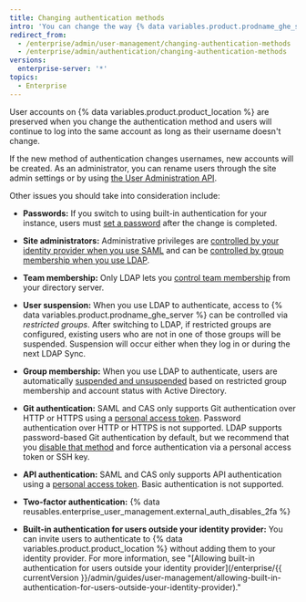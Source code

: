```yaml
---
title: Changing authentication methods
intro: 'You can change the way {% data variables.product.prodname_ghe_server %} authenticates with your existing accounts at any time.'
redirect_from:
  - /enterprise/admin/user-management/changing-authentication-methods
  - /enterprise/admin/authentication/changing-authentication-methods
versions:
  enterprise-server: '*'
topics:
  - Enterprise
---
```


User accounts on {% data variables.product.product_location %} are preserved when you change the authentication method and users will continue to log into the same account as long as their username doesn't change.

If the new method of authentication changes usernames, new accounts will be created. As an administrator, you can rename users through the site admin settings or by using [the User Administration API](/rest/reference/enterprise-admin#update-the-username-for-a-user).

Other issues you should take into consideration include:

* **Passwords:** If you switch to using built-in authentication for your instance, users must [set a password](/enterprise/user/articles/how-can-i-reset-my-password/) after the change is completed.

* **Site administrators:** Administrative privileges are [controlled by your identity provider when you use SAML](/enterprise/admin/guides/user-management/using-saml/#saml-attributes) and can be [controlled by group membership when you use LDAP](/enterprise/admin/authentication/using-ldap#configuring-ldap-with-your-github-enterprise-server-instance).

* **Team membership:** Only LDAP lets you [control team membership](/enterprise/admin/authentication/using-ldap#configuring-ldap-with-your-github-enterprise-server-instance) from your directory server.

* **User suspension:** When you use LDAP to authenticate, access to {% data variables.product.prodname_ghe_server %} can be controlled via _restricted groups_. After switching to LDAP, if restricted groups are configured, existing users who are not in one of those groups will be suspended. Suspension will occur either when they log in or during the next LDAP Sync.

* **Group membership:** When you use LDAP to authenticate, users are automatically [suspended and unsuspended](/enterprise/admin/guides/user-management/suspending-and-unsuspending-users) based on restricted group membership and account status with Active Directory.

* **Git authentication:** SAML and CAS only supports Git authentication over HTTP or HTTPS using a [personal access token](/articles/creating-an-access-token-for-command-line-use). Password authentication over HTTP or HTTPS is not supported. LDAP supports password-based Git authentication by default, but we recommend that you [disable that method](/enterprise/admin/authentication/using-ldap#disabling-password-authentication-for-git-operations) and force authentication via a personal access token or SSH key.

* **API authentication:** SAML and CAS only supports API authentication using a [personal access token](/articles/creating-an-access-token-for-command-line-use). Basic authentication is not supported.

* **Two-factor authentication:** {% data reusables.enterprise_user_management.external_auth_disables_2fa %}

* **Built-in authentication for users outside your identity provider:** You can invite users to authenticate to {% data variables.product.product_location %} without adding them to your identity provider. For more information, see "[Allowing built-in authentication for users outside your identity provider](/enterprise/{{ currentVersion }}/admin/guides/user-management/allowing-built-in-authentication-for-users-outside-your-identity-provider)."
